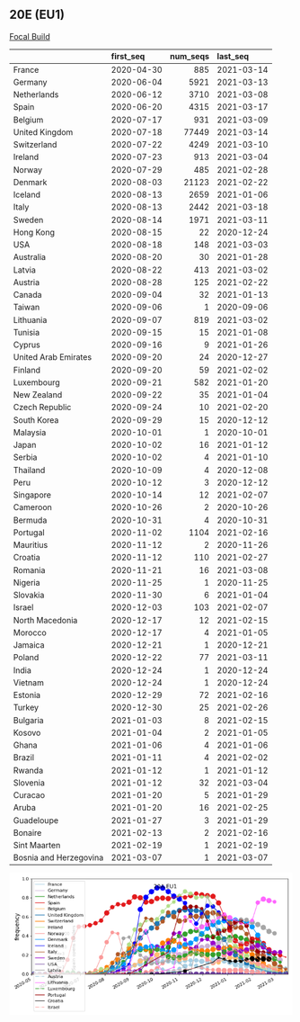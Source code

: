 

## 20E (EU1)
[Focal Build](https://nextstrain.org/groups/neherlab/ncov/20A.EU1?f_region=Europe)

|                        | first_seq   |   num_seqs | last_seq   |
|:-----------------------|:------------|-----------:|:-----------|
| France                 | 2020-04-30  |        885 | 2021-03-14 |
| Germany                | 2020-06-04  |       5921 | 2021-03-13 |
| Netherlands            | 2020-06-12  |       3710 | 2021-03-08 |
| Spain                  | 2020-06-20  |       4315 | 2021-03-17 |
| Belgium                | 2020-07-17  |        931 | 2021-03-09 |
| United Kingdom         | 2020-07-18  |      77449 | 2021-03-14 |
| Switzerland            | 2020-07-22  |       4249 | 2021-03-10 |
| Ireland                | 2020-07-23  |        913 | 2021-03-04 |
| Norway                 | 2020-07-29  |        485 | 2021-02-28 |
| Denmark                | 2020-08-03  |      21123 | 2021-02-22 |
| Iceland                | 2020-08-13  |       2659 | 2021-01-06 |
| Italy                  | 2020-08-13  |       2442 | 2021-03-18 |
| Sweden                 | 2020-08-14  |       1971 | 2021-03-11 |
| Hong Kong              | 2020-08-15  |         22 | 2020-12-24 |
| USA                    | 2020-08-18  |        148 | 2021-03-03 |
| Australia              | 2020-08-20  |         30 | 2021-01-28 |
| Latvia                 | 2020-08-22  |        413 | 2021-03-02 |
| Austria                | 2020-08-28  |        125 | 2021-02-22 |
| Canada                 | 2020-09-04  |         32 | 2021-01-13 |
| Taiwan                 | 2020-09-06  |          1 | 2020-09-06 |
| Lithuania              | 2020-09-07  |        819 | 2021-03-02 |
| Tunisia                | 2020-09-15  |         15 | 2021-01-08 |
| Cyprus                 | 2020-09-16  |          9 | 2021-01-26 |
| United Arab Emirates   | 2020-09-20  |         24 | 2020-12-27 |
| Finland                | 2020-09-20  |         59 | 2021-02-02 |
| Luxembourg             | 2020-09-21  |        582 | 2021-01-20 |
| New Zealand            | 2020-09-22  |         35 | 2021-01-04 |
| Czech Republic         | 2020-09-24  |         10 | 2021-02-20 |
| South Korea            | 2020-09-29  |         15 | 2020-12-12 |
| Malaysia               | 2020-10-01  |          1 | 2020-10-01 |
| Japan                  | 2020-10-02  |         16 | 2021-01-12 |
| Serbia                 | 2020-10-02  |          4 | 2021-01-10 |
| Thailand               | 2020-10-09  |          4 | 2020-12-08 |
| Peru                   | 2020-10-12  |          3 | 2020-12-12 |
| Singapore              | 2020-10-14  |         12 | 2021-02-07 |
| Cameroon               | 2020-10-26  |          2 | 2020-10-26 |
| Bermuda                | 2020-10-31  |          4 | 2020-10-31 |
| Portugal               | 2020-11-02  |       1104 | 2021-02-16 |
| Mauritius              | 2020-11-12  |          2 | 2020-11-26 |
| Croatia                | 2020-11-12  |        110 | 2021-02-27 |
| Romania                | 2020-11-21  |         16 | 2021-03-08 |
| Nigeria                | 2020-11-25  |          1 | 2020-11-25 |
| Slovakia               | 2020-11-30  |          6 | 2021-01-04 |
| Israel                 | 2020-12-03  |        103 | 2021-02-07 |
| North Macedonia        | 2020-12-17  |         12 | 2021-02-15 |
| Morocco                | 2020-12-17  |          4 | 2021-01-05 |
| Jamaica                | 2020-12-21  |          1 | 2020-12-21 |
| Poland                 | 2020-12-22  |         77 | 2021-03-11 |
| India                  | 2020-12-24  |          1 | 2020-12-24 |
| Vietnam                | 2020-12-24  |          1 | 2020-12-24 |
| Estonia                | 2020-12-29  |         72 | 2021-02-16 |
| Turkey                 | 2020-12-30  |         25 | 2021-02-26 |
| Bulgaria               | 2021-01-03  |          8 | 2021-02-15 |
| Kosovo                 | 2021-01-04  |          2 | 2021-01-05 |
| Ghana                  | 2021-01-06  |          4 | 2021-01-06 |
| Brazil                 | 2021-01-11  |          4 | 2021-02-02 |
| Rwanda                 | 2021-01-12  |          1 | 2021-01-12 |
| Slovenia               | 2021-01-12  |         32 | 2021-03-04 |
| Curacao                | 2021-01-20  |          5 | 2021-01-29 |
| Aruba                  | 2021-01-20  |         16 | 2021-02-25 |
| Guadeloupe             | 2021-01-27  |          3 | 2021-01-29 |
| Bonaire                | 2021-02-13  |          2 | 2021-02-16 |
| Sint Maarten           | 2021-02-19  |          1 | 2021-02-19 |
| Bosnia and Herzegovina | 2021-03-07  |          1 | 2021-03-07 |

![Overall trends 20A.EU1](/overall_trends_figures/overall_trends_20A.EU1.png)